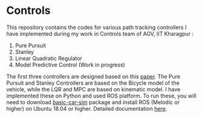 # Controls
This repository contains the codes for various path tracking controllers I have implemented during my work in Controls team of AGV, IIT Kharagpur :
1. Pure Pursuit
2. Stanley
3. Linear Quadratic Regulator
4. Model Predictive Control (Work in progress)

The first three controllers are designed based on this [paper](https://www.ri.cmu.edu/pub_files/2009/2/Automatic_Steering_Methods_for_Autonomous_Automobile_Path_Tracking.pdf).
The Pure Pursuit and Stanley Controllers are based on the Bicycle model of the vehicle, while the LQR and MPC are based on kinematic model. I have implemented these on Python and used ROS platform.
To run these, you will need to download [basic-car-sim](https://github.com/sridhar-singhal/basic_car_sim) package and install ROS (Melodic or higher) on Ubuntu 18.04 or higher. Detailed documentation [here](https://docs.google.com/document/d/1zTLJCUswTX7iUKMgk6CFYVQrn6ppDtfTsQAkX_xOYsI).
